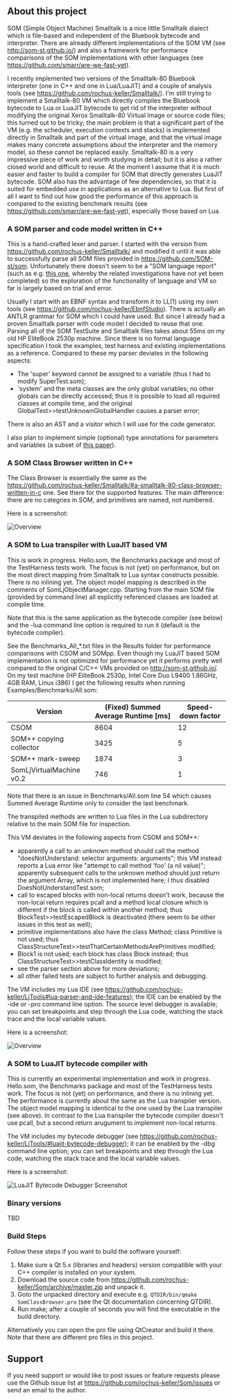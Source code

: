 ## About this project

SOM (Simple Object Machine) Smalltalk is a nice little Smalltalk dialect which is file-based and independent of the Bluebook bytecode and interpreter. There are already different implementations of the SOM VM (see http://som-st.github.io/) and also a framework for performance comparisons of the SOM implementations with other languages (see https://github.com/smarr/are-we-fast-yet). 

I recently implemented two versions of the Smalltalk-80 Bluebook interpreter (one in C++ and one in Lua/LuaJIT) and a couple of analysis tools (see https://github.com/rochus-keller/Smalltalk/). I'm still trying to implement a Smalltalk-80 VM which directly compiles the Bluebook bytecode to Lua or LuaJIT bytecode to get rid of the interpreter without modifying the original Xerox Smalltalk-80 Virtual Image or source code files; this turned out to be tricky; the main problem is that a significant part of the VM (e.g. the scheduler, execution contexts and stacks) is implemented directly in Smalltalk and part of the virtual image, and that the virtual image makes many concrete assumptions about the interpreter and the memory model, so these cannot be replaced easily. Smalltalk-80 is a very impressive piece of work and worth studying in detail; but it is also a rather closed world and difficult to reuse. At the moment I assume that it is much easier and faster to build a compiler for SOM that directly generates LuaJIT bytecode. SOM also has the advantage of few dependencies, so that it is suited for embedded use in applications as an alternative to Lua. But first of all I want to find out how good the performance of this approach is compared to the existing benchmark results (see https://github.com/smarr/are-we-fast-yet), especially those based on Lua.


### A SOM parser and code model written in C++

This is a hand-crafted lexer and parser. I started with the version from https://github.com/rochus-keller/Smalltalk/ and modified it until it was able to successfully parse all SOM files provided in https://github.com/SOM-st/som. Unfortunately there doesn't seem to be a "SOM language report" (such as e.g. [this one](https://people.inf.ethz.ch/wirth/Oberon/Oberon07.Report.pdf), whereby the related investigations have not yet been completed) so the exploration of the functionality of language and VM so far is largely based on trial and error.

Usually I start with an EBNF syntax and transform it to LL(1) using my own tools (see https://github.com/rochus-keller/EbnfStudio). There is actually an ANTLR grammar for SOM which I could have used. But since I already had a proven Smalltalk parser with code model I decided to reuse that one. Parsing all of the SOM TestSuite and Smalltalk files takes about 55ms on my old HP EliteBook 2530p machine. Since there is no formal language specification I took the examples, test harness and existing implementations as a reference. Compared to these my parser deviates in the following aspects:

- The 'super' keyword cannot be assigned to a variable (thus I had to modify SuperTest.som);
- 'system' and the meta classes are the only global variables; no other globals can be directly accessed; thus it is possible to load all required classes at compile time, and the original GlobalTest>>testUnknownGlobalHandler causes a parser error;

There is also an AST and a visitor which I will use for the code generator.

I also plan to implement simple (optional) type annotations for parameters and variables (a subset of [this paper](https://www.sciencedirect.com/science/article/pii/S0167642313001445?via%3Dihub)).


### A SOM Class Browser written in C++

The Class Browser is essentially the same as the https://github.com/rochus-keller/Smalltalk/#a-smalltalk-80-class-browser-written-in-c one. See there for the supported features. The main difference: there are no categries in SOM, and primitives are named, not numbered.

Here is a screenshot:

![Overview](http://software.rochus-keller.info/screenshot_som_classbrowser_0.1.png)

### A SOM to Lua transpiler with LuaJIT based VM

This is work in progress. Hello.som, the Benchmarks package and most of the TestHarness tests work. The focus is not (yet) on performance, but on the most direct mapping from Smalltalk to Lua syntax constructs possible. There is no inlining yet. The object model mapping is described in the comments of SomLjObjectManager.cpp. Starting from the main SOM file (provided by command line) all explicitly referenced classes are loaded at compile time. 

Note that this is the same application as the bytecode compiler (see below) and the -lua command line option is required to run it (default is the bytecode compiler).

See the Benchmarks_All_*.txt files in the Results folder for performance comparisons with CSOM and SOMpp. Even though my LuaJIT based SOM implementation is not optimized for performance yet it performs pretty well compared to the original C/C++ VMs provided on http://som-st.github.io/. On my test machine (HP EliteBook 2530p, Intel Core Duo L9400 1.86GHz, 4GB RAM, Linux i386) I get the following results when running Examples/Benchmarks/All.som:

Version | (Fixed) Summed Average Runtime [ms] | Speed-down factor
--- | --- | ---
CSOM | 8604 | 12
SOM++ copying collector | 3425 | 5
SOM++ mark-sweep | 1874 | 3
SomLjVirtualMachine v0.2 | 746 | 1

Note that there is an issue in Benchmarks/All.som line 54 which causes Summed Average Runtime only to consider the last benchmark.

The transpiled methods are written to Lua files in the Lua subdirectory relative to the main SOM file for inspection. 

This VM deviates in the following aspects from CSOM and SOM++:

- apparently a call to an unknown method should call the method "doesNotUnderstand: selector arguments: arguments"; this VM instead reports a Lua error like "attempt to call method 'foo' (a nil value)"; apparently subsequent calls to the unknown method should just return the argument Array, which is not implemented here; I thus disabled DoesNotUnderstandTest.som;
- call to escaped blocks with non-local returns doesn't work, because the non-local return requires pcall and a method local closure which is different if the block is called within another method; thus BlockTest>>testEscapedBlock is deactivated (there seem to be other issues in this test as well);
- primitive implementations also have the class Method; class Primitive is not used; thus ClassStructureTest>>testThatCertainMethodsArePrimitives modified;
- Block1 is not used; each block has class Block instead; thus ClassStructureTest>>testClassIdentity is modified;
- see the parser section above for more deviations;
- all other failed tests are subject to further analysis and debugging.


The VM includes my Lua IDE (see https://github.com/rochus-keller/LjTools#lua-parser-and-ide-features); the IDE can be enabled by the -ide or -pro command line option. The source level debugger is available; you can set breakpoints and step through the Lua code, watching the stack trace and the local variable values.

Here is a screenshot:

![Overview](http://software.rochus-keller.info/screenshot_som_lua_vm_ide_0.1)

### A SOM to LuaJIT bytecode compiler with 

This is currently an experimental implementation and work in progress. Hello.som, the Benchmarks package and most of the TestHarness tests work. The focus is not (yet) on performance, and there is no inlining yet. The performance is currently about the same as the Lua transpiler version. The object model mapping is identical to the one used by the Lua transpiler (see above). In contrast to the Lua transpiler the bytecode compiler doesn't use pcall, but a second return arugument to implement non-local returns. 

The VM includes my bytecode debugger (see https://github.com/rochus-keller/LjTools/#luajit-bytecode-debugger); it can be enabled by the -dbg command line option; you can set breakpoints and step through the Lua code, watching the stack trace and the local variable values.

Here is a screenshot:

![LuaJIT Bytecode Debugger Screenshot](http://software.rochus-keller.info/screenshot_luajit_bytecode_debugger_v0.1.png)


### Binary versions

TBD

### Build Steps

Follow these steps if you want to build the software yourself:

1. Make sure a Qt 5.x (libraries and headers) version compatible with your C++ compiler is installed on your system.
1. Download the source code from https://github.com/rochus-keller/Som/archive/master.zip and unpack it.
1. Goto the unpacked directory and execute e.g. `QTDIR/bin/qmake SomClassBrowser.pro` (see the Qt documentation concerning QTDIR).
1. Run make; after a couple of seconds you will find the executable in the build directory.

Alternatively you can open the pro file using QtCreator and build it there. Note that there are different pro files in this project.

## Support

If you need support or would like to post issues or feature requests please use the Github issue list at https://github.com/rochus-keller/Som/issues or send an email to the author.



 
